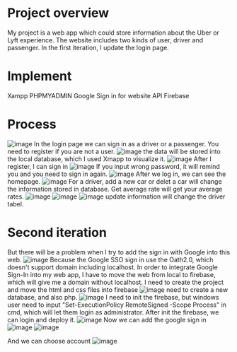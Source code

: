 # Project overview
My project is a web app which could store information about the Uber or Lyft experience. The website includes two kinds of user, driver and passenger. In the first iteration, I update the login page. 
# Implement
Xampp PHPMYADMIN
Google Sign in for website API
Firebase
# Process
![image](https://github.com/zl6ct/Taxiproject/blob/master/images/index.png)
In the login page we can sign in as a driver or a passenger. You need to register if you are not a user. 
![image](https://github.com/zl6ct/Taxiproject/blob/master/images/register.png)
the data will be stored into the local database, which I used Xmapp to visualize it.
![image](https://github.com/zl6ct/Taxiproject/blob/master/images/database.png)
After I register, I can sign in
![image](https://github.com/zl6ct/Taxiproject/blob/master/images/login.png)
If you input wrong password, it will remind you and you need to sign in again.
![image](https://github.com/zl6ct/Taxiproject/blob/master/images/wrongpassword.png)
After we log in, we can see the homepage.
![image](https://github.com/zl6ct/Taxiproject/blob/master/images/homepage.png)
For a driver, add a new car or delet a car will change the information stored in database. Get average rate will get your average rates.
![image](https://github.com/zl6ct/Taxiproject/blob/master/images/carregister.png)
![image](https://github.com/zl6ct/Taxiproject/blob/master/images/delet.png)
![image](https://github.com/zl6ct/Taxiproject/blob/master/images/drivertable.png)
update information will change the driver tabel.

# Second iteration
But there will be a problem when I try to add the sign in with Google into this web.
![image](https://github.com/zl6ct/Taxiproject/blob/master/images/wrongurl.png)
Because the Google SSO sign in use the Oath2.0, which doesn't support domain including localhost. In order to integrate Google Sign-In into my web app, I have to move the web from local to firebase, which will give me a domain without localhost.
I need to create the project and move the html and css files into firebase
![image](https://github.com/zl6ct/Taxiproject/blob/master/images/firebasehomepage.png)
need to create a new database, and also php.
![image](https://github.com/zl6ct/Taxiproject/blob/master/images/code1.png)
I need to init the firebase, but windows user need to input "Set-ExecutionPolicy RemoteSigned -Scope Process" in cmd, which will let them login as administrator. After init the firebase, we can login and deploy it.
![image](https://github.com/zl6ct/Taxiproject/blob/master/images/code3.png)
Now we can add the google sign in 
![image](https://github.com/zl6ct/Taxiproject/blob/master/images/code4.png)
![image](https://github.com/zl6ct/Taxiproject/blob/master/images/indexnew.png)

And we can choose account
![image](https://github.com/zl6ct/Taxiproject/blob/master/images/chooseaccount.png)


















